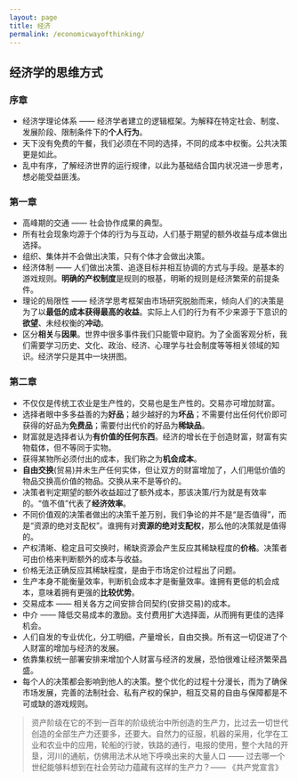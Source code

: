 ```yaml
---
layout: page
title: 经济
permalink: /economicwayofthinking/
---
```


## 经济学的思维方式
### 序章
  - 经济学理论体系 —— 经济学者建立的逻辑框架。为解释在特定社会、制度、发展阶段、限制条件下的**个人行为**。  
  - 天下没有免费的午餐，我们必须在不同的选择，不同的成本中权衡。公共决策更是如此。  
  - 乱中有序，了解经济世界的运行规律，以此为基础结合国内状况进一步思考，想必能受益匪浅。  

### 第一章
  - 高峰期的交通 —— 社会协作成果的典型。
  - 所有社会现象均源于个体的行为与互动，人们基于期望的额外收益与成本做出选择。  
  - 组织、集体并不会做出决策，只有个体才会做出决策。
  - 经济体制 —— 人们做出决策、追逐目标并相互协调的方式与手段。是基本的游戏规则。**明确的产权制度**是规则的根基，明晰的规则是经济繁荣的前提条件。
  - 理论的局限性 —— 经济学思考框架由市场研究脱胎而来，倾向人们的决策是为了以**最低的成本获得最高的收益**。实际上人们的行为有不少来源于下意识的**欲望**、未经权衡的**冲动**。  
  - 区分**相关**与**因果**。世界中很多事件我们只能管中窥豹。为了全面客观分析，我们需要学习历史、文化、政治、经济、心理学与社会制度等等相关领域的知识。经济学只是其中一块拼图。

### 第二章
  - 不仅仅是传统工农业是生产性的，交易也是生产性的。交易亦可增加财富。
  - 选择者眼中多多益善的为**好品**；越少越好的为**坏品**；不需要付出任何代价即可获得的好品为**免费品**；需要付出代价的好品为**稀缺品**。  
  - 财富就是选择者认为**有价值的任何东西**。经济的增长在于创造财富，财富有实物载体，但不等同于实物。  
  - 获得某物所必须付出的成本，我们称之为**机会成本**。
  - **自由交换**(贸易)并未生产任何实体，但让双方的财富增加了，人们用低价值的物品交换高价值的物品。交换从来不是等价的。
  - 决策者判定期望的额外收益超过了额外成本，那该决策/行为就是有效率的。“值不值”代表了**经济效率**。
  - 不同价值观的决策者做出的决策千差万别，我们争论的并不是“是否值得”，而是“资源的绝对支配权”。谁拥有对**资源的绝对支配权**，那么他的决策就是值得的。
  - 产权清晰、稳定且可交换时，稀缺资源会产生反应其稀缺程度的**价格**。决策者可由价格来判断额外的成本与收益。  
  - 价格无法正确反应其稀缺程度，是由于市场定价过程出了问题。  
  - 生产本身不能衡量效率，判断机会成本才是衡量效率。谁拥有更低的机会成本，意味着拥有更强的**比较优势**。
  - 交易成本 —— 相关各方之间安排合同契约(安排交易)的成本。
  - 中介 —— 降低交易成本的激励。支付费用扩大选择面，从而拥有更佳的选择机会。
  - 人们自发的专业优化，分工明细，产量增长，自由交换。所有这一切促进了个人财富的增加与经济的发展。  
  - 依靠集权统一部署安排来增加个人财富与经济的发展，恐怕很难让经济繁荣昌盛。  
  - 每个人的决策都会影响到他人的决策。整个优化的过程十分漫长，而为了确保市场发展，完善的法制社会、私有产权的保护，相互交易的自由与保障都是不可或缺的游戏规则。

  > 资产阶级在它的不到一百年的阶级统治中所创造的生产力，比过去一切世代创造的全部生产力还要多，还要大。自然力的征服，机器的采用，化学在工业和农业中的应用，轮船的行驶，铁路的通行，电报的使用，整个大陆的开垦，河川的通航，仿佛用法术从地下呼唤出来的大量人口 —— 过去哪一个世纪能够料想到在社会劳动力蕴藏有这样的生产力？—— 《共产党宣言》
